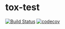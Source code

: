 # tox-test
[![Build Status](https://travis-ci.org/amazingguni/tox-test.svg?branch=master)](https://travis-ci.org/amazingguni/tox-test)
[![codecov](https://codecov.io/gh/amazingguni/tox-test/branch/master/graph/badge.svg)](https://codecov.io/gh/amazingguni/tox-test)

